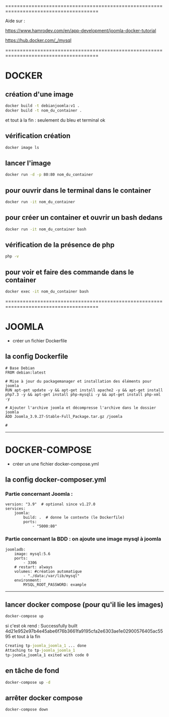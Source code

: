 ======================================================================================

Aide sur :

https://www.hamrodev.com/en/app-development/joomla-docker-tutorial

https://hub.docker.com/_/mysql

======================================================================================

# DOCKER

## création d'une image
```cmd
docker build -t debianjoomla:v1 .
docker build -t nom_du_container .
```

et tout à la fin : seulement du bleu et terminal ok

## vérification création
```cmd
docker image ls
```

## lancer l'image
```cmd
docker run -d -p 80:80 nom_du_container
```

## pour ouvrir dans le terminal dans le container
```cmd
docker run -it nom_du_container
```

## pour créer un container et ouvrir un bash dedans
```cmd
docker run -it nom_du_container bash
```

## vérification de la présence de php
```cmd
php -v
```

## pour voir et faire des commande dans le container
```cmd
docker exec -it nom_du_container bash
```

======================================================================================

# JOOMLA 

* créer un fichier Dockerfile

## la config Dockerfile

    # Base Debian
    FROM debian:latest

    # Mise à jour du packagemanager et installation des éléments pour joomla
    RUN apt-get update -y && apt-get install apache2 -y && apt-get install php7.3 -y && apt-get install php-mysqli -y && apt-get install php-xml -y

    # Ajouter l'archive joomla et décompresse l'archive dans le dossier joomla
    ADD Joomla_3.9.27-Stable-Full_Package.tar.gz /joomla

    # 


--------------------------------------------------------------------------------------
# DOCKER-COMPOSE

* créer un une fichier docker-compose.yml

## la config docker-composer.yml

### Partie concernant Joomla : 
    version: "3.9"  # optional since v1.27.0
    services:
        joomla: 
            build: .  # donne le contexte (le Dockerfile)
            ports:
                - "5000:80"


### Partie concernant la BDD : on ajoute une image mysql à joomla
    joomladb: 
        image: mysql:5.6
        ports:
            - 3306
        # restart: always
        volumes: #création automatique 
            - "./data:/var/lib/mysql"
        environment:
            MYSQL_ROOT_PASSWORD: example

--------------------------------------------------------------------------------------

## lancer docker compose (pour qu'il lie les images)
```cmd
docker-compose up 
```

si c'est ok rend : Successfully built 4d21e952e97b4e45abe6f76b3661fa9195cfa2e6303ae1e02900576405ac5595
et tout à la fin 
```cmd
Creating tp-joomla_joomla_1 ... done
Attaching to tp-joomla_joomla_1
tp-joomla_joomla_1 exited with code 0
```

## en tâche de fond 
```cmd
docker-compose up -d
```

## arrêter docker compose
```cmd
docker-compose down 
```





